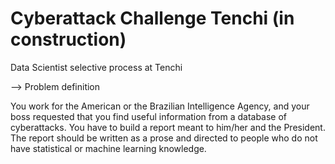 # Cyberattack Challenge Tenchi (in construction)

Data Scientist selective process at Tenchi

--> Problem definition

You work for the American or the Brazilian Intelligence Agency, and your boss requested that you find useful information from a database of cyberattacks.
You have to build a report meant to him/her and the President. The report should be written as a prose and directed to people who do not have statistical
or machine learning knowledge.
